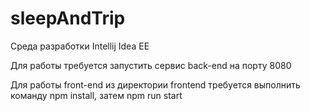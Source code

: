 # sleepAndTrip

Среда разработки Intellij Idea EE

Для работы требуется запустить сервис back-end на порту 8080

Для работы front-end из директории frontend требуется выполнить команду npm install, затем npm run start
